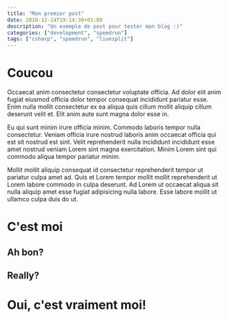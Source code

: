 ```yaml
---
title: "Mon premier post"
date: 2018-12-14T19:14:38+01:00
description: "Un exemple de post pour tester mon blog :)"
categories: ["development", "speedrun"]
tags: ["csharp", "speedrun", "livesplit"]
---
```


# Coucou

Occaecat anim consectetur consectetur voluptate officia. Ad dolor elit anim fugiat eiusmod officia dolor tempor consequat incididunt pariatur esse. Enim nulla mollit consectetur ex ea aliqua quis cillum mollit aliquip cillum deserunt velit et. Elit anim aute sunt magna dolor esse in.

Eu qui sunt minim irure officia minim. Commodo laboris tempor nulla consectetur. Veniam officia irure nostrud laboris anim occaecat officia qui est sit nostrud est sint. Velit reprehenderit nulla incididunt incididunt esse amet nostrud veniam Lorem sint magna exercitation. Minim Lorem sint qui commodo aliqua tempor pariatur minim.

Mollit mollit aliquip consequat id consectetur reprehenderit tempor ut pariatur culpa amet ad. Quis et Lorem tempor mollit mollit reprehenderit ut Lorem labore commodo in culpa deserunt. Ad Lorem ut occaecat aliqua sit nulla aliquip amet esse fugiat adipisicing nulla labore. Esse labore mollit ut ullamco culpa duis do ut.

# C'est moi

## Ah bon?

## Really?

# Oui, c'est vraiment moi!
